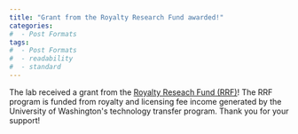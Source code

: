 ```yaml
---
title: "Grant from the Royalty Research Fund awarded!"
categories:
#  - Post Formats
tags:
#  - Post Formats
#  - readability
#  - standard
---
```

The lab received a grant from the [Royalty Reseach Fund (RRF)](https://www.washington.edu/research/or/royalty-research-fund-rrf/)! The RRF program is funded from royalty and licensing fee income generated by the University of Washington's technology transfer program. Thank you for your support!
